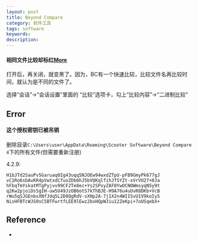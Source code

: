 ```yaml
---
layout: post
title: Beyond Compare
category: 软件工具
tags: software
keywords: 
description: 
---
```


#### 相同文件比较却标红[More](http://blog.chinaunix.net/uid-20753106-id-3966647.html)

打开后，再关闭，就变黑了。因为，BC有一个快速比较，比较文件名再比较时间，就认为是不同的文件了。

选择“会话”->“会话设置”里面的 “比较”选项卡，勾上“比较内容”->“二进制比较”

## Error

#### 这个授权密钥已被吊销

删除目录`C:\Users\user\AppData\Roaming\Scooter Software\Beyond Compare 4`下的所有文件(但需要重新注册)

4.2.9:
```
H1bJTd2SauPv5Garuaq0Ig43uqq5NJOEw94wxdZTpU-pFB9GmyPk677gJ
vC1Ro6sbAvKR4pVwtxdCfuoZDb6hJ5bVQKqlfihJfSYZt-xVrVU27+0Ja
hFbqTmYskatMTgPyjvv99CF2Te8ec+Ys2SPxyZAF0YwOCNOWmsyqN5y9t
q2Kw2pjoiDs5gIH-uw5U49JzOB6otS7kThBJE-H9A76u4uUvR8DKb+VcB
rWu5qSJGEnbsXNfJdq5L2D8QgRdV-sXHp2A-7j1X2n4WIISvU1V9koIyS
NisHFBTcWJS0sC5BTFwrtfLEE9lEwz2bxHQpWJiu12ZeKpi+7oUSqebX+
```

## Reference

* []()
